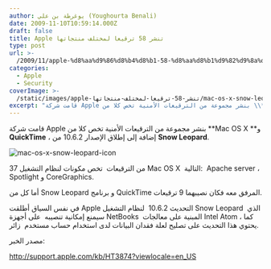 ```yaml
---
author: يوغرطة بن علي (Youghourta Benali)
date: 2009-11-10T10:59:14.000Z
draft: false
title: Apple تنشر 58 ترقيعا لمختلف منتجاتها
type: post
url: >-
  /2009/11/apple-%d8%aa%d9%86%d8%b4%d8%b1-58-%d8%aa%d8%b1%d9%82%d9%8a%d8%b9%d8%a7-%d9%84%d9%85%d8%ae%d8%aa%d9%84%d9%81-%d9%85%d9%86%d8%aa%d8%ac%d8%a7%d8%aa%d9%87%d8%a7/
categories:
  - Apple
  - Security
coverImage: >-
  /static/images/apple-تنشر-58-ترقيعا-لمختلف-منتجاتها/mac-os-x-snow-leopard-icon.jpg
excerpt: "قامت شركة Apple بنشر مجموعة من الترقيعات الأمنية تخص كلا من \\*\\*Mac OS X \\*\\*و **QuickTime** ، إضافة إلى إطلاق الإصدار 10.6.2 من **Snow Leopard**.\n\n![mac-os-x-snow-leopard-icon](/static/images/apple-تنشر-58-ترقيعا-لمختلف-منتجاتها/mac-os-x-snow-leopard-icon.jpg)\n\n37 من الترقيعات \_تخص مكونات لنظام التشغيل Mac OS X \_التالية: \_Apache server ، Spotlight و"
---
```

قامت شركة Apple بنشر مجموعة من الترقيعات الأمنية تخص كلا من \*\*Mac OS X \*\*و **QuickTime** ، إضافة إلى إطلاق الإصدار 10.6.2 من **Snow Leopard**.

![mac-os-x-snow-leopard-icon](/static/images/apple-تنشر-58-ترقيعا-لمختلف-منتجاتها/mac-os-x-snow-leopard-icon.jpg)

37 من الترقيعات  تخص مكونات لنظام التشغيل Mac OS X  التالية:  Apache server ، Spotlight و CoreGraphics.

أما كل من Snow Leopard و برنامج QuickTime المرفق معه فكان نصيبهما 9 ترقيعات.

في نفس السياق أطلقت Apple التحديث 10.6.2  لنظام التشغيل Snow Leopard  الذي سيمنع إمكانية تنصيبه  على أجهزة NetBooks  المبنية على معالجات Intel Atom ، كما يحتوي هذا التحديث على تصليح لعلة فقدان البيانات لدى استخدام حساب مستخدم  زائر.

مصدر الخبر:

<http://support.apple.com/kb/HT3874?viewlocale=en_US>
